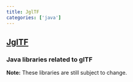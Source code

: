 ```yaml
---
title: JglTF
categories: ['java']
---
```

## [JglTF](https://github.com/javagl/JglTF)

### Java libraries related to glTF


**Note:** These libraries are still subject to change.
